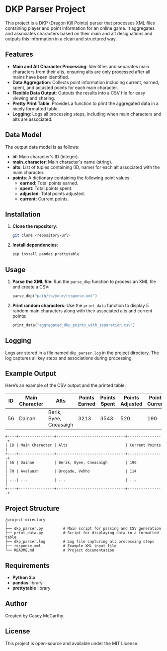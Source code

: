 
# DKP Parser Project

This project is a DKP (Dragon Kill Points) parser that processes XML files containing player and point information for an online game. It aggregates and associates characters based on their main and alt designations and outputs this information in a clean and structured way.

## Features

- **Main and Alt Character Processing**: Identifies and separates main characters from their alts, ensuring alts are only processed after all mains have been identified.
- **Data Aggregation**: Collects point information including current, earned, spent, and adjusted points for each main character.
- **Flexible Data Output**: Outputs the results into a CSV file for easy viewing and sharing.
- **Pretty Print Table**: Provides a function to print the aggregated data in a nicely formatted table.
- **Logging**: Logs all processing steps, including when main characters and alts are associated.

## Data Model

The output data model is as follows:
- **id**: Main character's ID (integer).
- **main_character**: Main character's name (string).
- **alts**: List of tuples containing (ID, name) for each alt associated with the main character.
- **points**: A dictionary containing the following point values:
  - **earned**: Total points earned.
  - **spent**: Total points spent.
  - **adjusted**: Total points adjusted.
  - **current**: Current points.

## Installation

1. **Clone the repository**:
   ```bash
   git clone <repository-url>
   ```

2. **Install dependencies**:
   ```bash
   pip install pandas prettytable
   ```

## Usage

1. **Parse the XML file**:
   Run the `parse_dkp` function to process an XML file and create a CSV:
   ```python
   parse_dkp("path/to/your/response.xml")
   ```

2. **Print random characters**:
   Use the `print_data` function to display 5 random main characters along with their associated alts and current points:
   ```python
   print_data("aggregated_dkp_points_with_separation.csv")
   ```

## Logging

Logs are stored in a file named `dkp_parser.log` in the project directory. The log captures all key steps and associations during processing.

## Example Output

Here’s an example of the CSV output and the printed table:

| ID  | Main Character | Alts                   | Points Earned | Points Spent | Points Adjusted | Points Current |
|-----|----------------|------------------------|---------------|--------------|-----------------|----------------|
| 56  | Dainae         | Berik, Byee, Cneasaigh | 3213          | 3543         | 520             | 190            |

```
+----+----------------+-------------------------------+----------------+
| ID | Main Character | Alts                          | Current Points |
+----+----------------+-------------------------------+----------------+
| 56 | Dainae         | Berik, Byee, Cneasaigh        | 190            |
| 78 | Avalansh       | Brogade, Vehho                | 114            |
| ...| ...            | ...                           | ...            |
+----+----------------+-------------------------------+----------------+
```

## Project Structure

```
/project-directory
│
├── dkp_parser.py         # Main script for parsing and CSV generation
├── print_data.py         # Script for displaying data in a formatted table
├── dkp_parser.log        # Log file capturing all processing steps
├── response.xml          # Example XML input file
└── README.md             # Project documentation
```

## Requirements

- **Python 3.x**
- **pandas** library
- **prettytable** library

## Author

Created by Casey McCarthy.

## License

This project is open-source and available under the MIT License.
